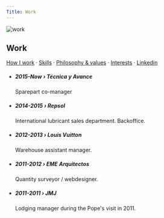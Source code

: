 ```yaml
---
Title: Work
---
```


<img class="hero" src="/img/work.png" alt="work"/> 

## Work

<a href="https://carlosrodrigo.com/blog/2024-12-01-how-i-work/">How I work</a> · [Skills](https://carlosrodrigo.com/blog/2024-12-22-skills/) · [Philosophy & values](https://carlosrodrigo.com/blog/2024-12-22-work-ethics/) · [Interests](https://carlosrodrigo.com/blog/2024-12-22-interests/) ·  <a href="https://www.linkedin.com/in/crodrigoturner/">Linkedin</a>

<ul>
<li><h5>2015-Now › Técnica y Avance</h5>
<p>Sparepart co-manager</p></li>
	<li><h5>2014-2015 › Repsol</h5>
<p>International lubricant sales department. Backoffice.</p></li>
	<li><h5>2012-2013 › Louis Vuitton</h5>
<p>Warehouse assistant manager.</p></li>
	<li><h5>2011-2012 › EME Arquitectos</h5>
<p>Quantity surveyor / webdesigner.</p></li>
	<li><h5>2011-2011 › JMJ</h5>
<p>Lodging manager during the Pope's visit in 2011.</p>
</li>
</ul>